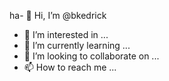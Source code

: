 ha- 👋 Hi, I’m @bkedrick
- 👀 I’m interested in ...
- 🌱 I’m currently learning ...
- 💞️ I’m looking to collaborate on ...
- 📫 How to reach me ...

<!---
bkedrick/bkedrick is a ✨ special ✨ repository because its `README.md` (this file) appears on your GitHub profile.
You can click the Preview link to take a look at your changes.
--->
